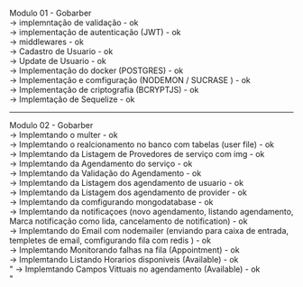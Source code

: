 Modulo 01 - Gobarber </br>
 -> implemntação de validação - ok </br>
 -> implementação de autenticação (JWT) - ok </br>
 -> middlewares - ok </br>
 -> Cadastro de Usuario - ok </br>
 -> Update de Usuario - ok </br>
 -> Implementação do docker (POSTGRES) - ok </br>
 -> Implementação e comfiguração (NODEMON / SUCRASE ) - ok </br>
 -> Implementação de criptografia (BCRYPTJS) - ok </br>
 -> Implemtação de Sequelize - ok </br>

 ---------------------------------------------------------------------------

 Modulo 02 - Gobarber </br>
 -> Implemtando o multer - ok  </br>
 -> Implemtando o realcionamento no banco com tabelas (user file) - ok  </br>
 -> Implemtando da  Listagem de Provedores de serviço com img - ok  </br>
 -> Implemtando da  Agendamento do serviço  -  ok </br>
 -> Implemtando da  Validação do Agendamento  -  ok </br>
 -> Implemtando da  Listagem dos agendamento de usuario  -  ok </br>
 -> Implemtando da  Listagem dos agendamento de provider  -  ok </br>
 -> Implemtando da  comfigurando mongodatabase   -  ok </br>
 -> Implemtando da  notificaçoes (novo agendamento, listando agendamento, Marca notificação como lida, cancelamento de notification)  -  ok </br>
 -> Implemtando do Email com nodemailer (enviando para caixa de entrada, templetes de email, comfigurando fila com redis )  -  ok </br>
 -> Implemtando Monitorando falhas na fila  (Appointment)  -  ok </br>
 -> Implemtando Listando Horarios disponiveis  (Available) -  ok </br>"
  -> Implemtando Campos Vittuais no agendamento  (Available) -  ok </br>"





